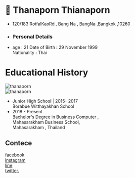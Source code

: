 # 👋 Thanaporn Thianaporn
- 120/183 RotfalKaoRd., Bang Na , BangNa ,Bangkok ,10260
- ### Personal Details
- age :  21
Date of Birth : 29 November 1999<br>
Nationality : Thai

# Educational History
![thanaporn](https://lh3.googleusercontent.com/PTdYabJfiCfAunf4mUaYxdy6NFzIFNy9kmON95L-WMVOzd4bFbil01MSIFIvZpC1R7a3YSiIYVw7mJ_lhI8IEPSezVWqEtojHN-kRWhXuVtxlDyfSPslDGfjCP3vyqEbv3S0KZF702bARiSQd6g3LVF7G7E8sVP-7oHNEzaxr2Kiml_7pccN1hirnEdfFAfelf5yUw-SnYAXeG_GKP27Ks_9bBkrsh8JjwPDTRkE6EnLrDqQbsb3VL4QUtCrCjpkDrTHrJJ6-u0aRIxnFNfCS4zlCr_N5s7QJyNQddCJ9V7lbTM9danosRjlSGDC8DLvcd78A-OsFDFTf2N1bo_J5McDRpbNSwp5eIMj3aGbbIEjmTseXHNjCcDBtk6K8nMWoRw8-XJwm0g8-NjAlwXJVjZL7131sAZjYnRPNt_FvBxlUAQYklGphjO1lLdQmfbz0yH0tcxlKfD6G5e2AMPC2YIlJs6vEqL7gjpA159HSBLRFv1iU_pJiuP8LUBI9rSbsrvv1p2OZ6XpHivHJg48kK-9I1rPOdxII5dXmDUxqPAAYPd-Vfb6TDvv2vA_xaOHSNzgpNh25Wi08DXkrSfsjYwMrm0WDqLrUF42eOlFyBFIN1-MbTM_oYmJf7p6I9TQGIMInbNigcP3a3lYdBxjmPWyyJ5VmKJTaQfAfSSOgQaL7S1XuIFfFAyYoF8jKueccVGSwJ1yVVY7ZjJwmP3HbVlv=w500-h350-no?authuser=0)<br>
![thanaporn](https://lh3.googleusercontent.com/Xr7rrCK2uMXKhl-ruOdc_LBxdT8B7ZOlIgeN7C--PnliSuBSph6ixKyjuPUzzzp42ZXiEgBf4WNHdPK1FBsTCGKknv8ftFnU6XeLjiIPKxaOFvzlHAiOOk7qdaDKXx4FgVkZmmPO0mpV_JS2_3xa2FjTKY4WVgjXqyiKIXa7f-nLT59HYo0__DxGpSW-QPBdC6BH6flo4eQEaQAPQFUxA8cX7zkxCkieZ7efAdu_NNb8Lfzr9Qsex8I0cR6wDk-4E1pIl_garRUYvv0gNktWimXfPcfS1Sc82VvCey8fpys1vzNp53YRUxgn5pTsh6yAZnWHclE-ypIXi9kjwTj9j3dabL3icCEJjoaK9o7VeF72qFmkfGv_lJmFulOEy10IwreSBZt52m-Ksik8Nc_MRBwiasOkxTJdVR51cOrDGg4H9dx1XF5KqsQbD5d_rgaDOTRDy9jOeXMCObRMk6JKsax1FX3u5xfWAi-lp19pyZC5I3QLi4P7YPIi1efceMuaTsa5wesdqjYqkJN5t3WreoFRp1kfbSzbCfw1AK2NC7ND204HxcPqkOlQ-zIXLAdQ5Qn3GRfY-eHR7_oGMKTM3YMEyNrqZa-0YRsU3VZPu93PCyLhQW1bmtzT1-qlerbhwNvu7KxFI-PoBRerp7n7qT9_ELnnX1NguhYMuFhlqpO5lKPBtBWPWW4KacLRtZRKSRNXnKmI7TjBP2lzxv8WslqI=w815-h600-no?authuser=0)
* Junior High School |  2015- 2017<br>
Borabue Witthayakhan School<br>
* 2018 - Present<br>
Bachelor's Degree in Business Computer ,<br>
Mahasarakham Business School,<br>
Mahasarakham , Thailand<br>


## Contece
[facebook](https://www.facebook.com/profile.php?id=100025184304049)<br>
[instagram](https://www.instagram.com/)<br>
[line](https://line.me/ti/p/PAoHQ4GU7x?fbclid=IwAR12ZQb_htrdqET_-lMwJG0i_00_6IIW_y1lRXRvWJXHPY1dUY1cM7pO0vI)<br>
[twitter.](https://twitter.com/ThXthana?s=07&fbclid=IwAR0CPtv56Zg9cI6rexuOHKstP2PQKTKnqaBJKxQ1wqutJytP7a5W1eIUi84)<br>
<!---
<!---
Thanaporn2518/Thanaporn2518 is a ✨ special ✨ repository because its `README.md` (this file) appears on your GitHub profile.
You can click the Preview link to take a look at your changes.
--->
